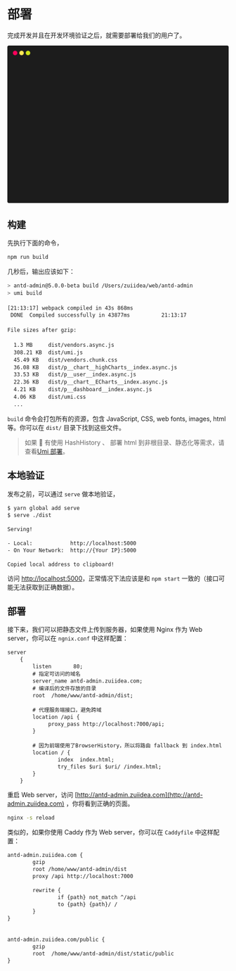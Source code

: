 # 部署

完成开发并且在开发环境验证之后，就需要部署给我们的用户了。

![i18n](../_media/term_build.svg)

## 构建

先执行下面的命令，

```bash
npm run build
```

几秒后，输出应该如下：

```bash
> antd-admin@5.0.0-beta build /Users/zuiidea/web/antd-admin
> umi build

[21:13:17] webpack compiled in 43s 868ms
 DONE  Compiled successfully in 43877ms          21:13:17

File sizes after gzip:

  1.3 MB     dist/vendors.async.js
  308.21 KB  dist/umi.js
  45.49 KB   dist/vendors.chunk.css
  36.08 KB   dist/p__chart__highCharts__index.async.js
  33.53 KB   dist/p__user__index.async.js
  22.36 KB   dist/p__chart__ECharts__index.async.js
  4.21 KB    dist/p__dashboard__index.async.js
  4.06 KB    dist/umi.css
  ...
```

`build` 命令会打包所有的资源，包含 JavaScript, CSS, web fonts, images, html 等。你可以在 `dist/` 目录下找到这些文件。

> 如果  有使用 HashHistory 、 部署 html 到非根目录、静态化等需求，请查看[Umi 部署](https://umijs.org/zh/guide/deploy.html)。

## 本地验证


发布之前，可以通过 `serve` 做本地验证，

```
$ yarn global add serve
$ serve ./dist

Serving!

- Local:            http://localhost:5000
- On Your Network:  http://{Your IP}:5000

Copied local address to clipboard!

```

访问 [http://localhost:5000](http://localhost:5000)，正常情况下法应该是和 `npm start` 一致的（接口可能无法获取到正确数据）。


## 部署

接下来，我们可以把静态文件上传到服务器，如果使用 Nginx 作为 Web server，你可以在 `ngnix.conf` 中这样配置：

```
server
	{
		listen       80;
        # 指定可访问的域名
		server_name antd-admin.zuiidea.com;
        # 编译后的文件存放的目录
		root  /home/www/antd-admin/dist;

        # 代理服务端接口，避免跨域
		location /api {
			 proxy_pass http://localhost:7000/api;
		}

        # 因为前端使用了BrowserHistory，所以将路由 fallback 到 index.html
		location / {
				index  index.html;
				try_files $uri $uri/ /index.html;
		}
	}
```

重启 Web server，访问 [http://antd-admin.zuiidea.com](http://antd-admin.zuiidea.com) ，你将看到正确的页面。

```bash
nginx -s reload
```

类似的，如果你使用 Caddy 作为 Web server，你可以在 `Caddyfile` 中这样配置：

```
antd-admin.zuiidea.com {
        gzip
        root /home/www/antd-admin/dist
        proxy /api http://localhost:7000

        rewrite {
                if {path} not_match ^/api
                to {path} {path}/ /
        }
}


antd-admin.zuiidea.com/public {
        gzip
        root  /home/www/antd-admin/dist/static/public
}

```
